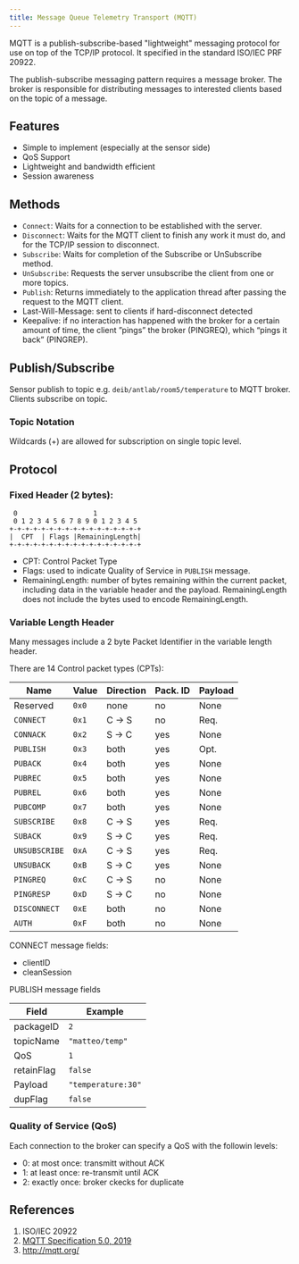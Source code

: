 ```yaml
---
title: Message Queue Telemetry Transport (MQTT)
---
```

MQTT is a publish-subscribe-based "lightweight" messaging protocol for use on top of the TCP/IP protocol. It specified in the standard ISO/IEC PRF 20922.


The publish-subscribe messaging pattern requires a message broker. The broker is responsible for distributing messages to interested clients based on the topic of a message.

## Features
* Simple to implement (especially at the sensor side)
* QoS Support
* Lightweight and bandwidth efficient
* Session awareness



## Methods

* `Connect`: Waits for a connection to be established with the server.
* `Disconnect`: Waits for the MQTT client to finish any work it must do, and for the TCP/IP session to disconnect.
* `Subscribe`: Waits for completion of the Subscribe or UnSubscribe method.
* `UnSubscribe`: Requests the server unsubscribe the client from one or more topics.
* `Publish`: Returns immediately to the application thread after passing the request to the MQTT client.
* Last-Will-Message: sent to clients if hard-disconnect detected
* Keepalive: if no interaction has happened with the broker for a certain amount of time, the client 
”pings” the broker (PINGREQ), which “pings it back” (PINGREP).


## Publish/Subscribe
Sensor publish to topic e.g. `deib/antlab/room5/temperature` to MQTT broker.
Clients subscribe on topic. 

### Topic Notation

Wildcards (+) are allowed for subscription on single topic level.


## Protocol

### Fixed Header (2 bytes):
```diagram
 0                   1           
 0 1 2 3 4 5 6 7 8 9 0 1 2 3 4 5 
+-+-+-+-+-+-+-+-+-+-+-+-+-+-+-+-+
|  CPT  | Flags |RemainingLength|
+-+-+-+-+-+-+-+-+-+-+-+-+-+-+-+-+
```
* CPT: Control Packet Type
* Flags: used to indicate Quality of Service in `PUBLISH` message.
* RemainingLength: number of bytes remaining within the current packet, including data in the variable header and the payload. RemainingLength does not include the bytes used to encode RemainingLength.

### Variable Length Header
Many messages include a 2 byte Packet Identifier in the variable length header.




There are 14 Control packet types (CPTs):

| Name           | Value | Direction | Pack. ID | Payload |
|----------------|-------|-----------|----------|---------|
|   Reserved     | `0x0` | none      | no       | None    |
|  `CONNECT`     | `0x1` | C → S     | no       | Req.    |
|  `CONNACK`     | `0x2` | S → C     | yes      | None    |
|  `PUBLISH`     | `0x3` | both      | yes      | Opt.    |
|  `PUBACK`      | `0x4` | both      | yes      | None    |
|  `PUBREC`      | `0x5` | both      | yes      | None    |
|  `PUBREL`      | `0x6` | both      | yes      | None    |
|  `PUBCOMP`     | `0x7` | both      | yes      | None    |
|  `SUBSCRIBE`   | `0x8` | C → S     | yes      | Req.    |
|  `SUBACK`      | `0x9` | S → C     | yes      | Req.    |
|  `UNSUBSCRIBE` | `0xA` | C → S     | yes      | Req.    |
|  `UNSUBACK`    | `0xB` | S → C     | yes      | None    |
|  `PINGREQ`     | `0xC` | C → S     | no       | None    |
|  `PINGRESP`    | `0xD` | S → C     | no       | None    |
|  `DISCONNECT`  | `0xE` | both      | no       | None    |
|  `AUTH`        | `0xF` | both      | no       | None    |



CONNECT message fields:

* clientID
* cleanSession


PUBLISH message fields

| Field      | Example            |
|------------|--------------------|
| packageID  | `2`                |
| topicName  | `"matteo/temp"`    |
| QoS        | `1`                |
| retainFlag | `false`            |
| Payload    | `"temperature:30"` |
| dupFlag    | `false`            |





### Quality of Service (QoS)
Each connection to the broker can specify a QoS with the followin levels:

- 0: at most once: transmitt without ACK
- 1: at least once: re-transmit until ACK
- 2: exactly once: broker ckecks for duplicate


## References

1. ISO/IEC 20922
2. [MQTT Specification 5.0, 2019](http://docs.oasis-open.org/mqtt/mqtt/v5.0/cs02/mqtt-v5.0-cs02.html)
3. http://mqtt.org/
